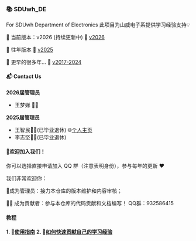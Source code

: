 ### 📚 SDUwh_DE
For SDUwh Department of Electronics
此项目为山威电子系提供学习经验支持💡

🚀 当前版本：v2026 (持续更新中)
🔗 [v2026](https://github.com/ZhiminWangSS/sduwh_de/tree/2026)

📖 往年版本
🔗 [v2025](https://github.com/ZhiminWangSS/sduwh_de/tree/2025)


📖 更早的很多年...
🔗 [v2017-2024](https://github.com/ZhiminWangSS/sduwh_de/tree/before2025)
#### 📬 Contact Us
**2026届管理员**
   - 王梦娣 👩‍💼
  
**2025届管理员**
   - 王智民👨‍🎓(已毕业退休) 🌐[个人主页](zhiminwangss.github.io)
   - 李志坚👨‍🎓(已毕业退休)

#### 🤝欢迎加入我们！
你可以选择直接申请加入 QQ 群（注意表明身份），参与每年的更新 ❤️

我们非常欢迎你：

👑成为管理员：接力本仓库的版本维护和内容审核；

🧑‍💻 成为贡献者：参与本仓库的代码贡献和文档编写！
QQ群：932586415

#### 教程
**1. 🔗[使用指南](./guidance/how_to_use.md)** 
**2. 🔗[如何快速贡献自己的学习经验](./guidance/how_to_contribute.md)**
